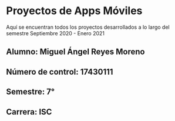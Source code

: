 # Proyectos de Apps Móviles

Aquí se encuentran todos los proyectos desarrollados a lo largo del semestre Septiembre 2020 - Enero 2021

## Alumno: Miguel Ángel Reyes Moreno

## Número de control: 17430111

## Semestre: 7°

## Carrera: ISC

